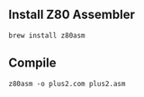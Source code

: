 ## Install Z80 Assembler
```
brew install z80asm
```

## Compile
```
z80asm -o plus2.com plus2.asm
```